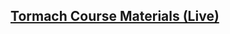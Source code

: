## [Tormach Course Materials (Live)](https://docs.google.com/document/u/3/d/e/2PACX-1vRcRJpiZoE0M_rtlvzqAwNtnuQB5kFmNF9k8mbUwcJNc7cN3QbFgJ4l7BdzakD8B4SHJ8nHNFR4ML4b/pub)

